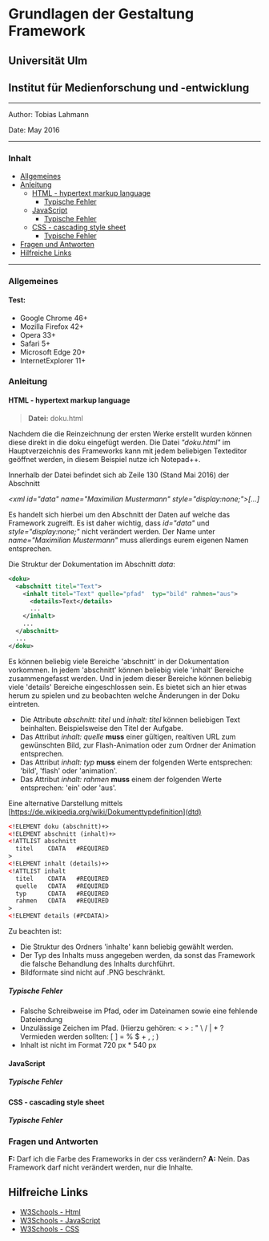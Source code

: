 # Grundlagen der Gestaltung Framework

## Universität Ulm
## Institut für Medienforschung und -entwicklung

---------------
Author: Tobias Lahmann

Date: May 2016

---------------
### Inhalt
* [Allgemeines](#allgemein)
* [Anleitung](#anleitung)
  * [HTML - hypertext markup language](#html)
    * [Typische Fehler](#typische-fehler)
  * [JavaScript](#javascript)
    * [Typische Fehler](#typische-fehler-1)
  * [CSS - cascading style sheet](#css)
    * [Typische Fehler](#typische-fehler-2)
* [Fragen und Antworten](#fragen-und-antworten)
* [Hilfreiche Links](#hilfreiche-links)

---------------
### Allgemeines
#### Test: 
* Google Chrome 46+ 
* Mozilla Firefox 42+ 
* Opera 33+
* Safari 5+
* Microsoft Edge 20+
* InternetExplorer 11+

### Anleitung
#### HTML - hypertext markup language
> **Datei:** doku.html

Nachdem die die Reinzeichnung der ersten Werke erstellt wurden können diese direkt in die doku eingefügt werden. Die Datei *"doku.html"* im Hauptverzeichnis des Frameworks kann mit jedem beliebigen Texteditor geöffnet werden, in diesem Beispiel nutze ich Notepad++.

Innerhalb der Datei befindet sich ab Zeile 130 (Stand Mai 2016) der Abschnitt 

*\<xml id="data" name="Maximilian Mustermann" style="display:none;"\>[...]* 

Es handelt sich hierbei um den Abschnitt der Daten auf welche das Framework zugreift. Es ist daher wichtig, dass *id="data"* und *style="display:none;"* nicht verändert werden. Der Name unter *name="Maximilian Mustermann"* muss allerdings eurem eigenen Namen entsprechen.

Die Struktur der Dokumentation im Abschnitt *data*:

```xml
<doku>
  <abschnitt titel="Text">
    <inhalt titel="Text" quelle="pfad"  typ="bild" rahmen="aus">
      <details>Text</details>
      ...
    </inhalt>
    ...
  </abschnitt>
  ...
</doku>
```
Es können beliebig viele Bereiche 'abschnitt' in der Dokumentation vorkommen. In jedem 'abschnitt' können beliebig viele 'inhalt' Bereiche zusammengefasst werden. Und in jedem dieser Bereiche können beliebig viele 'details' Bereiche eingeschlossen sein. Es bietet sich an hier etwas herum zu spielen und zu beobachten welche Änderungen in der Doku eintreten. 

* Die Attribute *abschnitt: titel* und *inhalt: titel* können beliebigen Text beinhalten. Beispielsweise den Titel der Aufgabe.
* Das Attribut *inhalt: quelle* **muss** einer gültigen, realtiven URL zum gewünschten Bild, zur Flash-Animation oder zum Ordner der Animation entsprechen.
* Das Attribut *inhalt: typ* **muss** einem der folgenden Werte entsprechen: 'bild', 'flash' oder 'animation'.
* Das Attribut *inhalt: rahmen* **muss** einem der folgenden Werte entsprechen: 'ein' oder 'aus'.

Eine alternative Darstellung mittels [https://de.wikipedia.org/wiki/Dokumenttypdefinition](dtd)

```xml
<!ELEMENT doku (abschnitt)+>
<!ELEMENT abschnitt (inhalt)+>
<!ATTLIST abschnitt
  titel    CDATA   #REQUIRED
>
<!ELEMENT inhalt (details)+>
<!ATTLIST inhalt
  titel    CDATA   #REQUIRED
  quelle   CDATA   #REQUIRED
  typ      CDATA   #REQUIRED
  rahmen   CDATA   #REQUIRED
>
<!ELEMENT details (#PCDATA)>
```

Zu beachten ist:
- Die Struktur des Ordners 'inhalte' kann beliebig gewählt werden.
- Der Typ des Inhalts muss angegeben werden, da sonst das Framework die falsche Behandlung des Inhalts durchführt.
- Bildformate sind nicht auf .PNG beschränkt.

##### Typische Fehler
-	Falsche Schreibweise im Pfad, oder im Dateinamen sowie eine fehlende Dateiendung
-	Unzulässige Zeichen im Pfad. (Hierzu gehören: < > : " \ / | * ?     Vermieden werden sollten: [ ] = % $ + , ; )
-	Inhalt ist nicht im Format 720 px * 540 px

#### JavaScript 
##### Typische Fehler

#### CSS - cascading style sheet
##### Typische Fehler

### Fragen und Antworten
**F:** Darf ich die Farbe des Frameworks in der css verändern?
**A:** Nein. Das Framework darf nicht verändert werden, nur die Inhalte.

## Hilfreiche Links
* [W3Schools - Html](http://www.w3schools.com/html/)
* [W3Schools - JavaScript](http://www.w3schools.com/js/)
* [W3Schools - CSS](http://www.w3schools.com/css/)
